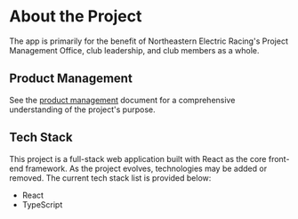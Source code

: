 # About the Project

The app is primarily for the benefit of Northeastern Electric Racing's Project Management Office, club leadership, and club members as a whole.

## Product Management

See the [product management](https://github.com/Northeastern-Electric-Racing/PM-Dashboard-v2/blob/main/docs/ProductManagement.md) document for a comprehensive understanding of the project's purpose.

## Tech Stack

This project is a full-stack web application built with React as the core front-end framework.
As the project evolves, technologies may be added or removed.
The current tech stack list is provided below:

- React
- TypeScript